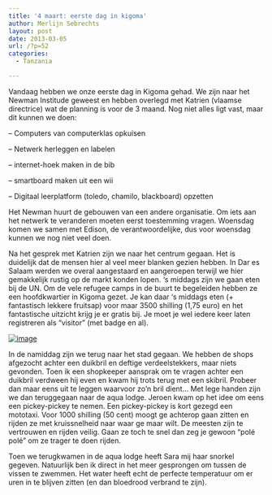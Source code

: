 ```yaml
---
title: '4 maart: eerste dag in kigoma'
author: Merlijn Sebrechts
layout: post
date: 2013-03-05
url: /?p=52
categories:
  - Tanzania

---
```

Vandaag hebben we onze eerste dag in Kigoma gehad. We zijn naar het Newman Institude geweest en hebben overlegd met Katrien (vlaamse directrice) wat de planning is voor de 3 maand. Nog niet alles ligt vast, maar dit kunnen we doen:

&#8211; Computers van computerklas opkuisen
  
&#8211; Netwerk herleggen en labelen
  
&#8211; internet-hoek maken in de bib
  
&#8211; smartboard maken uit een wii
  
&#8211; Digitaal leerplatform (toledo, chamilo, blackboard) opzetten

Het Newman huurt de gebouwen van een andere organisatie. Om iets aan het netwerk te veranderen moeten eerst toestemming vragen. Woensdag komen we samen met Edison, de verantwoordelijke, dus voor woensdag kunnen we nog niet veel doen.

Na het gesprek met Katrien zijn we naar het centrum gegaan. Het is duidelijk dat de mensen hier al veel meer blanken gezien hebben. In Dar es Salaam werden we overal aangestaard en aangeroepen terwijl we hier gemakkelijk rustig op de markt konden lopen. &#8216;s middags zijn we gaan eten bij de UN. Om de vele refugee camps in de buurt te begeleiden hebben ze een hoofdkwartier in Kigoma gezet. Je kan daar &#8216;s middags eten (+ fantastisch lekkere fruitsap) voor maar 3500 shilling (1,75 euro) en het fantastische uitzicht krijg je er gratis bij. Je moet je wel iedere keer laten registreren als &#8220;visitor&#8221; (met badge en al).

[<img title="DSC_0178.jpg" class="alignnone size-full" alt="image" src="http://178.62.244.89/wp-content/uploads/2013/03/wpid-DSC_0178.jpg" />][1]

In de namiddag zijn we terug naar het stad gegaan. We hebben de shops afgezocht achter een duikbril en deftige verdeelstekkers, maar niets gevonden. Toen ik een shopkeeper aansprak om te vragen achter een duikbril verdween hij even en kwam hij trots terug met een skibril. Probeer dan maar eens uit te leggen waarvoor zo&#8217;n bril dient&#8230; Met lege handen zijn we dan teruggegaan naar de aqua lodge. Jeroen kwam op het idee om eens een pickey-pickey te nemen. Een pickey-pickey is kort gezegd een mototaxi. Voor 1000 shilling (50 cent) moogt ge achterop gaan zitten en rijden ze met kruissnelheid naar waar ge maar wilt. De meesten zijn te vertrouwen en rijden veilig. Gaan ze toch te snel dan zeg je gewoon &#8220;polé polé&#8221; om ze trager te doen rijden.

Toen we terugkwamen in de aqua lodge heeft Sara mij haar snorkel gegeven. Natuurlijk ben ik direct in het meer gesprongen om tussen de vissen te zwemmen. Het water heeft echt de perfecte temperatuur om er uren in te blijven zitten (en dan bloedrood verbrand te zijn).

 [1]: http://178.62.244.89/wp-content/uploads/2013/03/wpid-DSC_0178.jpg